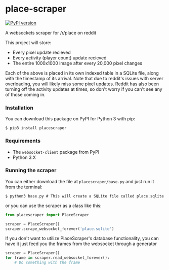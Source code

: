 place-scraper
===

[![PyPI version](https://badge.fury.io/py/placescraper.svg)](https://badge.fury.io/py/placescraper)

A websockets scraper for /r/place on reddit

This project will store:

* Every pixel update recieved
* Every activity (player count) update recieved
* The entire 1000x1000 image after every 20,000 pixel changes

Each of the above is placed in its own indexed table in a SQLite file, along with the timestamp of its arrival. Note that due to reddit's issues with server overloading, you will likely miss some pixel updates. Reddit has also been turning off the activity updates at times, so don't worry if you can't see any of those coming in.

### Installation
You can download this package on PyPI for Python 3 with pip:

```shell
$ pip3 install placescraper
```

### Requirements

* The `websocket-client` package from PyPI
* Python 3.X

### Running the scraper

You can either download the file at `placescraper/base.py` and just run it from
the terminal:

```shell
$ python3 base.py # This will create a SQLite file called place.sqlite
```

or you can use the scraper as a class like this:

```python
from placescraper import PlaceScraper

scraper = PlaceScraper()
scraper.scrape_websocket_forever('place.sqlite')
```

If you don't want to utilize PlaceScraper's database functionality, you can
have it just feed you the frames from the websocket through a generator

```python
scraper = PlaceScraper()
for frame in scraper.read_websocket_forever():
    # Do something with the frame
```
